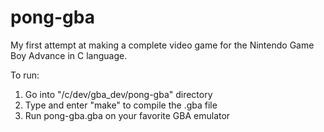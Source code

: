 # pong-gba

My first attempt at making a complete video game for the Nintendo Game Boy Advance
in C language. 

To run:
1) Go into "/c/dev/gba_dev/pong-gba" directory
2) Type and enter "make" to compile the .gba file
3) Run pong-gba.gba on your favorite GBA emulator
